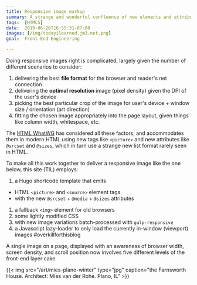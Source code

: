 ```yaml
---
title: Responsive image markup
summary: A strange and wonderful confluence of new elements and attributes
tags:  [HTML5]
date:  2019-06-26T16:55:31-07:00
images: [/img/todayilearned.jm3.net.png]
goal:  Front-End Engineering

---
```


Doing responsive images right is complicated, largely given the number
of different scenarios to consider:

1. delivering the best **file format** for the browser and reader's net connection
2. delivering the **optimal resolution** image (pixel density) given the DPI of the user's device
3. picking the best particular crop of the image for user's device + window size / orientation (art direction)
4. fitting the chosen image appropriately into the page layout, given things like column width, whitespace, etc.

The [HTML WhatWG][whatwg] has considered all these factors, and
accommodates them in modern HTML using new tags like `<picture>` and new
attributes like `@srcset` and `@sizes`, which in turn use a strange new
list format rarely seen in HTML.

To make all this work together to deliver a responsive image like the one below, this site (TIL) employs:

1. a Hugo shortcode template that emits 
  * HTML `<picture>` and `<source>` element tags 
  * with the new `@srcset` + `@media` + `@sizes` attributes
1. a fallback `<img>` element for old browsers
1. some lightly modified CSS
1. with new image variations batch-processed with `gulp-responsive`
1. a Javascript lazy-loader to only load the currently in-window
  (viewport) images #overkillforthisblog

A single image on a page, displayed with an awareness of browser width,
screen density, and scroll position now involves five different levels
of the front-end layer cake.

{{< img src="/art/mies-plano-winter" type="jpg"
  caption="the Farnsworth House. Architect: Mies van der Rohe. Plano, IL" >}}

[whatwg]: https://whatwg.org/faq
